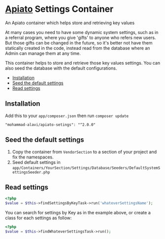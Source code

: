# [Apiato](https://github.com/apiato/apiato) Settings Container

An Apiato container which helps store and retrieving key values

At many cases you need to have some dynamic system settings, such as in a referral program, where you give 'gifts' to anyone who refers new users.
But those gifts can be changed in the future, so it's better not have them statically created in the code, instead read from the database where an  Admin can manage them at any time.

This container helps to store and retrieve those key values settings. You can also seed the database with the default configurations.


- [Installation](#installation)
- [Seed the default settings](#seed-the-default-settings)
- [Read settings](#read-settings)

<a name="installation"></a>
## Installation
Add this to your  `app/composer.json` then run `composer update`
```
"mohammad-alavi/apiato-setings": "^2.0.0"
```

<a name="seed-the-default-settings"></a>

## Seed the default settings

1) Copy the container from `VendorSection` to a section of your project and fix the namespaces.
2) Seed default settings in `app/Containers/YourSection/Settings/Database/Seeders/DefaultSystemSettingsSeeder.php`

<a name="read-settings"></a>

## Read settings

```php
<?php
$value = $this->findSettingsByKeyTask->run('whateverSettingsName');
```

You can search for settings by Key as in the example above, or create a class for each settings as follow:

```php
<?php
$value = $this->findWhateverSettingsTask->run();
```
